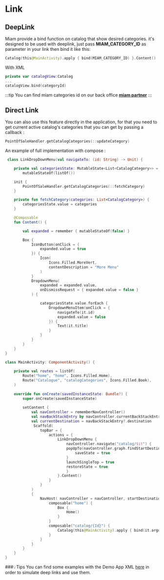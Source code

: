 # Link


## DeepLink
Miam provide a bind function on catalog that show desired categories.
it's designed to be used with deeplink, just pass **MIAM_CATEGORY_ID** as parameter in your link then bind it like this: 

```kotlin
Catalog(this@MainActivity).apply { bind(MIAM_CATEGORY_ID) }.Content()
```

With XML

```kotlin
private var catalogView:Catalog
...
catalogView.bind(categoryId)

```

:::tip
You can find miam categories id on our back office    <a target="https://partners.miam.tech/" href='https://partners.miam.tech/'> **miam partner**</a> 
:::

## Direct Link

You can also use this feature directly in the application, for that you need 
to get current active catalog's categories that you can get by passing a callback :

```kotlin
PointOfSaleHandler.getCatalogCategories(::updateCategory)
```

An example of full implementation with compose :

```kotlin
 class LinkDropDownMenu(val navigateTo: (id: String) -> Unit) {

    private val categoriesState: MutableState<List<CatalogCategory>> =
        mutableStateOf(listOf())

    init {
        PointOfSaleHandler.getCatalogCategories(::fetchCategory)
    }

    private fun fetchCategory(categories: List<CatalogCategory>) {
        categoriesState.value = categories
    }

    @Composable
    fun Content() {

        val expanded = remember { mutableStateOf(false) }

        Box {
            IconButton(onClick = {
                expanded.value = true
            }) {
                Icon(
                    Icons.Filled.MoreVert,
                    contentDescription = "More Menu"
                )
            }
            DropdownMenu(
                expanded = expanded.value,
                onDismissRequest = { expanded.value = false }
            ) {

                categoriesState.value.forEach {
                    DropdownMenuItem(onClick = {
                        navigateTo(it.id)
                        expanded.value = false
                    }) {
                        Text(it.title)
                    }
                }
            }
        }
    }
}
```

```kotlin
class MainActivity: ComponentActivity() {
    
    private val routes = listOf(
        Route("home", "home", Icons.Filled.Home),
        Route("Catalogue", "catalogCategories", Icons.Filled.Book),
    )
    
    override fun onCreate(savedInstanceState: Bundle?) {
        super.onCreate(savedInstanceState)
        
        setContent {
            val navController = rememberNavController()
            val navBackStackEntry by navController.currentBackStackEntryAsState()
            val currentDestination = navBackStackEntry?.destination
             Scaffold(
                topBar = {
                    actions = { 
                        LinkDropDownMenu {
                            navController.navigate("catalog/$it") {
                            popUpTo(navController.graph.findStartDestination().id) {
                                saveState = true
                            }
                            launchSingleTop = true
                            restoreState = true
                            }
                        }.Content()
                    }
                }
            )
            {
                NavHost( navController = navController, startDestination = "home") {
                    composable("home") {
                        Box {
                            Home()
                        }
                    }
                    composable("catalog/{Id}") {
                        Catalog(this@MainActivity).apply { bind(it.arguments?.getString("Id") ?: "", "") }.Content()
                    }
                }
            }
        }
    }
}
```

###💡Tips
You can find some examples with the Demo App XML <a target="https://github.com/miamtech/android-demo-app-xml/docs/deep_links.md" href='https://github.com/miamtech/android-demo-app-xml/docs/deep_links.md'>here</a> in order to simulate deep links and use them.

